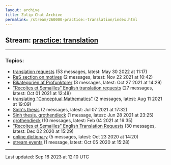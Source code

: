 ```yaml
---
layout: archive
title: Zulip Chat Archive
permalink: /stream/260000-practice:-translation/index.html
---
```


## Stream: [practice: translation](https://mattecapu.github.io/ct-zulip-archive/stream/260000-practice:-translation/index.html)
---

### Topics:

* [translation requests](topic/topic_translation.20requests.html) (53 messages, latest: May 30 2022 at 11:17)
* [ReS section on motives](topic/topic_ReS.20section.20on.20motives.html) (2 messages, latest: Nov 22 2021 at 10:42)
* [Bikategorien af Profunktorer](topic/topic_Bikategorien.20af.20Profunktorer.html) (3 messages, latest: Oct 27 2021 at 14:29)
* ["Recoltes et Semailles" English translation requests](topic/topic_.22Recoltes.20et.20Semailles.22.20English.20translation.20requests.html) (27 messages, latest: Oct 01 2021 at 12:48)
* [translating "Conceptual Mathematics"](topic/topic_translating.20.22Conceptual.20Mathematics.22.html) (2 messages, latest: Aug 11 2021 at 19:09)
* [Sinh's thesis](topic/topic_Sinh's.20thesis.html) (2 messages, latest: Jul 07 2021 at 17:32)
* [Sinh thesis. grothendieck](topic/topic_Sinh.20thesis.2E.20grothendieck.html) (1 message, latest: Jun 28 2021 at 23:25)
* [grothendieck](topic/topic_grothendieck.html) (10 messages, latest: Feb 04 2021 at 16:35)
* ["Recoltes et Semailles" English Translation Requests](topic/topic_.22Recoltes.20et.20Semailles.22.20English.20Translation.20Requests.html) (30 messages, latest: Dec 02 2020 at 15:29)
* [online dictionary](topic/topic_online.20dictionary.html) (5 messages, latest: Oct 23 2020 at 14:20)
* [stream events](topic/topic_stream.20events.html) (1 message, latest: Oct 05 2020 at 15:28)

<hr><p>Last updated: Sep 16 2023 at 12:10 UTC</p>